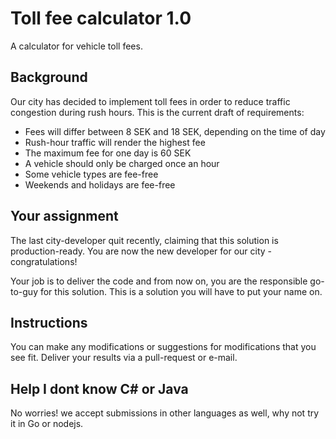 # Toll fee calculator 1.0
A calculator for vehicle toll fees.

## Background
Our city has decided to implement toll fees in order to reduce traffic congestion during rush hours.
This is the current draft of requirements:
 
* Fees will differ between 8 SEK and 18 SEK, depending on the time of day 
* Rush-hour traffic will render the highest fee
* The maximum fee for one day is 60 SEK
* A vehicle should only be charged once an hour
* Some vehicle types are fee-free
* Weekends and holidays are fee-free

## Your assignment
The last city-developer quit recently, claiming that this solution is production-ready. 
You are now the new developer for our city - congratulations! 

Your job is to deliver the code and from now on, you are the responsible go-to-guy for this solution. This is a solution you will have to put your name on. 

## Instructions
You can make any modifications or suggestions for modifications that you see fit. Deliver your results via a pull-request or e-mail.

## Help I dont know C# or Java
No worries! we accept submissions in other languages as well, why not try it in Go or nodejs.

